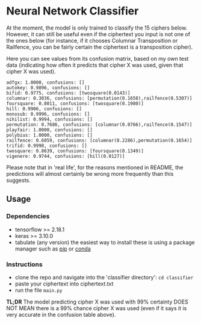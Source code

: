 # Neural Network Classifier

At the moment, the model is only trained to classify the 15 ciphers below. However, it can still be useful even if the ciphertext you input is not one of the ones below (for instance, if it chooses Columnar Transposition or Railfence, you can be fairly certain the ciphertext is a transposition cipher).

Here you can see values from its confusion matrix, based on my own test data (indicating how often it predicts that cipher X was used, given that cipher X was used).

```
adfgx: 1.0000, confusions: []
autokey: 0.9896, confusions: []
bifid: 0.9775, confusions: [twosquare(0.0143)]
columnar: 0.3036, confusions: [permutation(0.1658),railfence(0.5307)]
foursquare: 0.8011, confusions: [twosquare(0.1980)]
hill: 0.9906, confusions: []
monosub: 0.9996, confusions: []
nihilist: 0.9994, confusions: []
permutation: 0.7686, confusions: [columnar(0.0766),railfence(0.1547)]
playfair: 1.0000, confusions: []
polybius: 1.0000, confusions: []
railfence: 0.6059, confusions: [columnar(0.2286),permutation(0.1654)]
trifid: 0.9998, confusions: []
twosquare: 0.8639, confusions: [foursquare(0.1349)]
vigenere: 0.9744, confusions: [hill(0.0127)]
```

Please note that in 'real life', for the reasons mentioned in README, the predictions will almost certainly be wrong more frequently than this suggests.

## Usage

### Dependencies

- tensorflow >= 2.18.1
- keras >= 3.10.0
- tabulate (any version)
  the easiest way to install these is using a package manager such as [pip](https://pypi.org/project/pip/) or [conda](https://anaconda.org/anaconda/conda)

### Instructions

- clone the repo and navigate into the 'classifier directory': `cd classifier`
- paste your ciphertext into ciphertext.txt
- run the file `main.py`

**TL;DR** The model predicting cipher X was used with 99% certainty DOES NOT MEAN there is a 99% chance cipher X was used (even if it says it is very accurate in the confusion table above).
